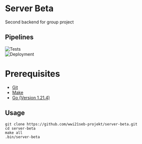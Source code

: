 # Server Beta
Second backend for group project

## Pipelines
![Tests](https://github.com/wwi21seb-projekt/server-beta/actions/workflows/ci.yml/badge.svg?branch=main&event=push)\
![Deployment](https://github.com/wwi21seb-projekt/server-beta/actions/workflows/cd.yml/badge.svg?branch=main&event=push)

# Prerequisites
- [Git](https://git-scm.com/)
- [Make](https://www.gnu.org/software/make/)
- [Go (Version 1.21.4)](https://go.dev/)

## Usage
````
git clone https://github.com/wwi21seb-projekt/server-beta.git
cd server-beta
make all
.bin/server-beta
````
